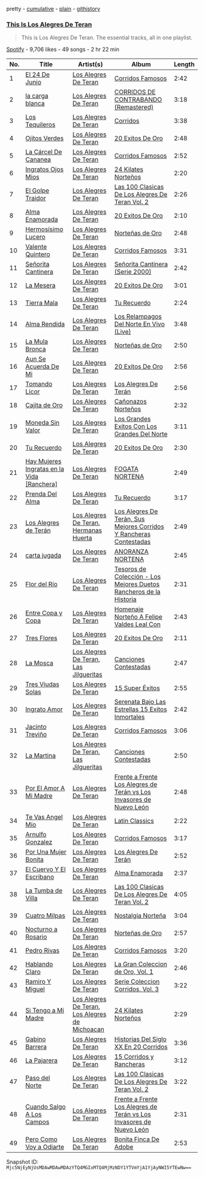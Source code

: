 pretty - [cumulative](/playlists/cumulative/37i9dQZF1DZ06evO29E6gJ.md) - [plain](/playlists/plain/37i9dQZF1DZ06evO29E6gJ) - [githistory](https://github.githistory.xyz/mackorone/spotify-playlist-archive/blob/main/playlists/plain/37i9dQZF1DZ06evO29E6gJ)

### [This Is Los Alegres De Teran](https://open.spotify.com/playlist/37i9dQZF1DZ06evO29E6gJ)

> This is Los Alegres De Teran\. The essential tracks, all in one playlist.

[Spotify](https://open.spotify.com/user/spotify) - 9,706 likes - 49 songs - 2 hr 22 min

| No. | Title | Artist(s) | Album | Length |
|---|---|---|---|---|
| 1 | [El 24 De Junio](https://open.spotify.com/track/5Yr85w0xLBDQv33C07Nczz) | [Los Alegres De Teran](https://open.spotify.com/artist/3HxZx0W1g7n9DGdCFFHcRZ) | [Corridos Famosos](https://open.spotify.com/album/5pwxkJ7SsCvzHZ4SLPPRxu) | 2:42 |
| 2 | [la carga blanca](https://open.spotify.com/track/0E1zqbwu7dZlzrBYBuYnPE) | [Los Alegres De Teran](https://open.spotify.com/artist/3HxZx0W1g7n9DGdCFFHcRZ) | [CORRIDOS DE CONTRABANDO \(Remastered\)](https://open.spotify.com/album/2n5kAvHsATHI1DblHoBC3s) | 3:18 |
| 3 | [Los Tequileros](https://open.spotify.com/track/4ez1XPvblIZFGFZjQu77go) | [Los Alegres De Teran](https://open.spotify.com/artist/3HxZx0W1g7n9DGdCFFHcRZ) | [Corridos](https://open.spotify.com/album/5D06CNjENIw3OPcXI79QnS) | 3:38 |
| 4 | [Ojitos Verdes](https://open.spotify.com/track/2IOJaGlWLGg8ujTgVwDMAo) | [Los Alegres De Teran](https://open.spotify.com/artist/3HxZx0W1g7n9DGdCFFHcRZ) | [20 Exitos De Oro](https://open.spotify.com/album/1wQNoNPJzVHJpc265eYkG3) | 2:48 |
| 5 | [La Cárcel De Cananea](https://open.spotify.com/track/5ZuBhTD8ZyV4ucBg9TKW8U) | [Los Alegres De Teran](https://open.spotify.com/artist/3HxZx0W1g7n9DGdCFFHcRZ) | [Corridos Famosos](https://open.spotify.com/album/5pwxkJ7SsCvzHZ4SLPPRxu) | 2:52 |
| 6 | [Ingratos Ojos Mios](https://open.spotify.com/track/0Kn2S21O1cMfiDx2T6VZba) | [Los Alegres De Teran](https://open.spotify.com/artist/3HxZx0W1g7n9DGdCFFHcRZ) | [24 Kilates Norteños](https://open.spotify.com/album/0vHDc1Dn4QCowqtjpipaGK) | 2:20 |
| 7 | [El Golpe Traidor](https://open.spotify.com/track/7bBKjaJ2bU7iLagUNwtJrW) | [Los Alegres De Teran](https://open.spotify.com/artist/3HxZx0W1g7n9DGdCFFHcRZ) | [Las 100 Clasicas De Los Alegres De Teran Vol\. 2](https://open.spotify.com/album/4eLLJs0uZVko6pwncshyfj) | 2:26 |
| 8 | [Alma Enamorada](https://open.spotify.com/track/1LspOkH26cxHWBV9m10uqn) | [Los Alegres De Teran](https://open.spotify.com/artist/3HxZx0W1g7n9DGdCFFHcRZ) | [20 Exitos De Oro](https://open.spotify.com/album/1wQNoNPJzVHJpc265eYkG3) | 2:10 |
| 9 | [Hermosísimo Lucero](https://open.spotify.com/track/19mrbn7SgoqJlTTyoCt5HP) | [Los Alegres De Teran](https://open.spotify.com/artist/3HxZx0W1g7n9DGdCFFHcRZ) | [Norteñas de Oro](https://open.spotify.com/album/1PNXf5gl2iFS6ZN3ssNY95) | 2:48 |
| 10 | [Valente Quintero](https://open.spotify.com/track/4TVZ40cph6HTc6H5OOszZj) | [Los Alegres De Teran](https://open.spotify.com/artist/3HxZx0W1g7n9DGdCFFHcRZ) | [Corridos Famosos](https://open.spotify.com/album/5pwxkJ7SsCvzHZ4SLPPRxu) | 3:31 |
| 11 | [Señorita Cantinera](https://open.spotify.com/track/7DWY2WaAOc6x7KztLZH6CS) | [Los Alegres De Teran](https://open.spotify.com/artist/3HxZx0W1g7n9DGdCFFHcRZ) | [Señorita Cantinera \(Serie 2000\)](https://open.spotify.com/album/0WZxY0v3nKJNBJHCXqlryw) | 2:42 |
| 12 | [La Mesera](https://open.spotify.com/track/2NYMwhPHGgIpPPLv8yLZEf) | [Los Alegres De Teran](https://open.spotify.com/artist/3HxZx0W1g7n9DGdCFFHcRZ) | [20 Exitos De Oro](https://open.spotify.com/album/1wQNoNPJzVHJpc265eYkG3) | 3:01 |
| 13 | [Tierra Mala](https://open.spotify.com/track/0D2UGMhfFJMXoJagYaiyGl) | [Los Alegres De Teran](https://open.spotify.com/artist/3HxZx0W1g7n9DGdCFFHcRZ) | [Tu Recuerdo](https://open.spotify.com/album/0ElJxS0euvpw3AQfgVGPKj) | 2:24 |
| 14 | [Alma Rendida](https://open.spotify.com/track/6OjIo12chRbuy3VM5LMnZ7) | [Los Alegres De Teran](https://open.spotify.com/artist/3HxZx0W1g7n9DGdCFFHcRZ) | [Los Relampagos Del Norte En Vivo \(Live\)](https://open.spotify.com/album/3kpuqV5noBtcsTFui98VEj) | 3:48 |
| 15 | [La Mula Bronca](https://open.spotify.com/track/3XYKkhVYeNveTUFgGPj4ip) | [Los Alegres De Teran](https://open.spotify.com/artist/3HxZx0W1g7n9DGdCFFHcRZ) | [Norteñas de Oro](https://open.spotify.com/album/1PNXf5gl2iFS6ZN3ssNY95) | 2:50 |
| 16 | [Aun Se Acuerda De Mi](https://open.spotify.com/track/1xHzz42RHgu6cj7kbZr5G3) | [Los Alegres De Teran](https://open.spotify.com/artist/3HxZx0W1g7n9DGdCFFHcRZ) | [20 Exitos De Oro](https://open.spotify.com/album/1wQNoNPJzVHJpc265eYkG3) | 2:56 |
| 17 | [Tomando Licor](https://open.spotify.com/track/3JJDTrzSLZTPxd3EfiLOIS) | [Los Alegres De Teran](https://open.spotify.com/artist/3HxZx0W1g7n9DGdCFFHcRZ) | [Los Alegres De Terán](https://open.spotify.com/album/6sOGprinuy8hdIHdEf4wAZ) | 2:56 |
| 18 | [Cajita de Oro](https://open.spotify.com/track/0QIVhpxIP5WSIHRcNmXWU6) | [Los Alegres De Teran](https://open.spotify.com/artist/3HxZx0W1g7n9DGdCFFHcRZ) | [Cañonazos Norteños](https://open.spotify.com/album/02QZWZpOvdk97kuYJWY8NL) | 2:32 |
| 19 | [Moneda Sin Valor](https://open.spotify.com/track/1lBnOCmKx7JSpxMpZauJsU) | [Los Alegres De Teran](https://open.spotify.com/artist/3HxZx0W1g7n9DGdCFFHcRZ) | [Los Grandes Exitos Con Los Grandes Del Norte](https://open.spotify.com/album/3gVyzNysh0fdwJItrrxr35) | 3:11 |
| 20 | [Tu Recuerdo](https://open.spotify.com/track/1TbxwY95RPMI3dQskajdWC) | [Los Alegres De Teran](https://open.spotify.com/artist/3HxZx0W1g7n9DGdCFFHcRZ) | [20 Exitos De Oro](https://open.spotify.com/album/1wQNoNPJzVHJpc265eYkG3) | 2:30 |
| 21 | [Hay Mujeres Ingratas en la Vida \[Ranchera\]](https://open.spotify.com/track/2Bkt0E2LT4oewCAsDuFsRJ) | [Los Alegres De Teran](https://open.spotify.com/artist/3HxZx0W1g7n9DGdCFFHcRZ) | [FOGATA NORTENA](https://open.spotify.com/album/6obN0Ujy1MqdJbeR7D7zcy) | 2:49 |
| 22 | [Prenda Del Alma](https://open.spotify.com/track/6dAiVXqPyOp64bo42LfQDp) | [Los Alegres De Teran](https://open.spotify.com/artist/3HxZx0W1g7n9DGdCFFHcRZ) | [Tu Recuerdo](https://open.spotify.com/album/0ElJxS0euvpw3AQfgVGPKj) | 3:17 |
| 23 | [Los Alegres de Terán](https://open.spotify.com/track/7vtzM64OIUPLYTFwN0lzwA) | [Los Alegres De Teran](https://open.spotify.com/artist/3HxZx0W1g7n9DGdCFFHcRZ), [Hermanas Huerta](https://open.spotify.com/artist/1hU5wdiWeIWv4fBklDgta1) | [Los Alegres De Terán, Sus Mejores Corridos Y Rancheras Contestadas](https://open.spotify.com/album/43Eu9c8JiKyvuWMAnJCuxc) | 2:49 |
| 24 | [carta jugada](https://open.spotify.com/track/50rr7toY0hwRzLCHEmt1BB) | [Los Alegres De Teran](https://open.spotify.com/artist/3HxZx0W1g7n9DGdCFFHcRZ) | [ANORANZA NORTENA](https://open.spotify.com/album/6626gtmDfSGPNkce5p8kfF) | 2:45 |
| 25 | [Flor del Río](https://open.spotify.com/track/2AXZr6AeT25FpjUxx1FOlO) | [Los Alegres De Teran](https://open.spotify.com/artist/3HxZx0W1g7n9DGdCFFHcRZ) | [Tesoros de Colección \- Los Mejores Duetos Rancheros de la Historia](https://open.spotify.com/album/5fpkWn4ktePmZVnD4ajpNQ) | 2:31 |
| 26 | [Entre Copa y Copa](https://open.spotify.com/track/6uvGgaWZ66OiLqFxZDokGq) | [Los Alegres De Teran](https://open.spotify.com/artist/3HxZx0W1g7n9DGdCFFHcRZ) | [Homenaje Norteño A Felipe Valdes Leal Con](https://open.spotify.com/album/0ZJcupskEdoVbyQqCaU4rp) | 2:43 |
| 27 | [Tres Flores](https://open.spotify.com/track/6BBqV4VjTg5ihvbXjo3EY4) | [Los Alegres De Teran](https://open.spotify.com/artist/3HxZx0W1g7n9DGdCFFHcRZ) | [20 Exitos De Oro](https://open.spotify.com/album/1wQNoNPJzVHJpc265eYkG3) | 2:11 |
| 28 | [La Mosca](https://open.spotify.com/track/6kVnZD4Fw0GF1Uh31a09Qa) | [Los Alegres De Teran](https://open.spotify.com/artist/3HxZx0W1g7n9DGdCFFHcRZ), [Las Jilgueritas](https://open.spotify.com/artist/76Wi64t9RIQEkhnCUSD1tn) | [Canciones Contestadas](https://open.spotify.com/album/6ho7Igzb95M9rfpkU5ARXd) | 2:47 |
| 29 | [Tres Viudas Solas](https://open.spotify.com/track/4kouZcOHRtmm4Kdicirz7O) | [Los Alegres De Teran](https://open.spotify.com/artist/3HxZx0W1g7n9DGdCFFHcRZ) | [15 Super Éxitos](https://open.spotify.com/album/2DjhUqMnW46gQlBSMlc4IZ) | 2:55 |
| 30 | [Ingrato Amor](https://open.spotify.com/track/1eaux4zfvoNc0LuXIVRgzB) | [Los Alegres De Teran](https://open.spotify.com/artist/3HxZx0W1g7n9DGdCFFHcRZ) | [Serenata Bajo Las Estrellas 15 Exitos Inmortales](https://open.spotify.com/album/0j2N0ZJPQjEQgcMN3OPNJk) | 2:42 |
| 31 | [Jacinto Treviño](https://open.spotify.com/track/25DxDNf0o4Uw1HhEAEFJ8p) | [Los Alegres De Teran](https://open.spotify.com/artist/3HxZx0W1g7n9DGdCFFHcRZ) | [Corridos Famosos](https://open.spotify.com/album/5pwxkJ7SsCvzHZ4SLPPRxu) | 3:06 |
| 32 | [La Martina](https://open.spotify.com/track/2h7YyAPzP2MGveT4XxbO9w) | [Los Alegres De Teran](https://open.spotify.com/artist/3HxZx0W1g7n9DGdCFFHcRZ), [Las Jilgueritas](https://open.spotify.com/artist/76Wi64t9RIQEkhnCUSD1tn) | [Canciones Contestadas](https://open.spotify.com/album/6ho7Igzb95M9rfpkU5ARXd) | 2:50 |
| 33 | [Por El Amor A Mi Madre](https://open.spotify.com/track/2mZDnPwVfV3nQ7LhplzMsd) | [Los Alegres De Teran](https://open.spotify.com/artist/3HxZx0W1g7n9DGdCFFHcRZ) | [Frente a Frente Los Alegres de Terán vs Los Invasores de Nuevo León](https://open.spotify.com/album/4Vnb9izUKk4ee79qfydeyf) | 2:48 |
| 34 | [Te Vas Angel Mío](https://open.spotify.com/track/5jyY0uSQZjdJRJq1vF2mFI) | [Los Alegres De Teran](https://open.spotify.com/artist/3HxZx0W1g7n9DGdCFFHcRZ) | [Latin Classics](https://open.spotify.com/album/4aHYMwkbQBblvPaSrAfBsJ) | 2:22 |
| 35 | [Arnulfo Gonzalez](https://open.spotify.com/track/3crxQKluxTRyJE4l5JQ7YM) | [Los Alegres De Teran](https://open.spotify.com/artist/3HxZx0W1g7n9DGdCFFHcRZ) | [Corridos Famosos](https://open.spotify.com/album/5pwxkJ7SsCvzHZ4SLPPRxu) | 3:17 |
| 36 | [Por Una Mujer Bonita](https://open.spotify.com/track/6Wz4A5k7oGl8BkybDZ9gwF) | [Los Alegres De Teran](https://open.spotify.com/artist/3HxZx0W1g7n9DGdCFFHcRZ) | [Los Alegres De Terán](https://open.spotify.com/album/6sOGprinuy8hdIHdEf4wAZ) | 2:52 |
| 37 | [El Cuervo Y El Escribano](https://open.spotify.com/track/4zc9IeFLfP38imKJgRzuNc) | [Los Alegres De Teran](https://open.spotify.com/artist/3HxZx0W1g7n9DGdCFFHcRZ) | [Alma Enamorada](https://open.spotify.com/album/0Hhcxil7ucwHVQgVxxIJTc) | 2:37 |
| 38 | [La Tumba de Villa](https://open.spotify.com/track/5HitQXXbYmjUZwQraMjV1n) | [Los Alegres De Teran](https://open.spotify.com/artist/3HxZx0W1g7n9DGdCFFHcRZ) | [Las 100 Clasicas De Los Alegres De Teran Vol\. 2](https://open.spotify.com/album/4eLLJs0uZVko6pwncshyfj) | 4:05 |
| 39 | [Cuatro Milpas](https://open.spotify.com/track/2GapsLaCJN57fkVBmQiJ3P) | [Los Alegres De Teran](https://open.spotify.com/artist/3HxZx0W1g7n9DGdCFFHcRZ) | [Nostalgia Norteña](https://open.spotify.com/album/30ONqsYPJeKz3lMs1PjeLu) | 3:04 |
| 40 | [Nocturno a Rosario](https://open.spotify.com/track/5P9KFF9UpaPmA49QJO7huL) | [Los Alegres De Teran](https://open.spotify.com/artist/3HxZx0W1g7n9DGdCFFHcRZ) | [Norteñas de Oro](https://open.spotify.com/album/1PNXf5gl2iFS6ZN3ssNY95) | 2:57 |
| 41 | [Pedro Rivas](https://open.spotify.com/track/1zMbNKIz7tvmLQqq39j79q) | [Los Alegres De Teran](https://open.spotify.com/artist/3HxZx0W1g7n9DGdCFFHcRZ) | [Corridos Famosos](https://open.spotify.com/album/5pwxkJ7SsCvzHZ4SLPPRxu) | 3:20 |
| 42 | [Hablando Claro](https://open.spotify.com/track/7cXUofSYEealMPBcymmKGp) | [Los Alegres De Teran](https://open.spotify.com/artist/3HxZx0W1g7n9DGdCFFHcRZ) | [La Gran Coleccion de Oro, Vol\. 1](https://open.spotify.com/album/7FgTvoZPZEOarrn1kKHWa0) | 2:46 |
| 43 | [Ramiro Y Miguel](https://open.spotify.com/track/0paXCjyIqY0GNmgGf6DlFX) | [Los Alegres De Teran](https://open.spotify.com/artist/3HxZx0W1g7n9DGdCFFHcRZ) | [Serie Coleccion Corridos, Vol\. 3](https://open.spotify.com/album/4Pqj08fWI2vKy8N4jTIaT8) | 3:22 |
| 44 | [Si Tengo a Mi Madre](https://open.spotify.com/track/7jZxsGZIyAg9a3gtMCHe98) | [Los Alegres De Teran](https://open.spotify.com/artist/3HxZx0W1g7n9DGdCFFHcRZ), [Los Alegres de Michoacan](https://open.spotify.com/artist/2bIWWZmLp4vqhMj4m8x71J) | [24 Kilates Norteños](https://open.spotify.com/album/0vHDc1Dn4QCowqtjpipaGK) | 2:29 |
| 45 | [Gabino Barrera](https://open.spotify.com/track/7eWE0XtEh4ZbUjWzEDTSPJ) | [Los Alegres De Teran](https://open.spotify.com/artist/3HxZx0W1g7n9DGdCFFHcRZ) | [Historias Del Siglo XX En 20 Corridos](https://open.spotify.com/album/5ps2KefGtIVYRk3OtdoM2a) | 3:36 |
| 46 | [La Pajarera](https://open.spotify.com/track/0hfCoWU4MLBNJksoVUV7eo) | [Los Alegres De Teran](https://open.spotify.com/artist/3HxZx0W1g7n9DGdCFFHcRZ) | [15 Corridos y Rancheras](https://open.spotify.com/album/6KsSJ2KeesPLNW6zU7j3Bz) | 3:12 |
| 47 | [Paso del Norte](https://open.spotify.com/track/2HYz3vIPX8aoRYxDZTdBEW) | [Los Alegres De Teran](https://open.spotify.com/artist/3HxZx0W1g7n9DGdCFFHcRZ) | [Las 100 Clasicas De Los Alegres De Teran Vol\. 2](https://open.spotify.com/album/4eLLJs0uZVko6pwncshyfj) | 3:22 |
| 48 | [Cuando Salgo A Los Campos](https://open.spotify.com/track/0u0N27nvxh5ClF4sMgYMpV) | [Los Alegres De Teran](https://open.spotify.com/artist/3HxZx0W1g7n9DGdCFFHcRZ) | [Frente a Frente Los Alegres de Terán vs Los Invasores de Nuevo León](https://open.spotify.com/album/4Vnb9izUKk4ee79qfydeyf) | 2:31 |
| 49 | [Pero Como Voy a Odiarte](https://open.spotify.com/track/1rYJ1hXlob1r7kwCwUZQhg) | [Los Alegres De Teran](https://open.spotify.com/artist/3HxZx0W1g7n9DGdCFFHcRZ) | [Bonita Finca De Adobe](https://open.spotify.com/album/4fSqKBmC0SrE0uPtOSMKmB) | 2:53 |

Snapshot ID: `Mjc5NjEyNjUsMDAwMDAwMDAzYTQ4MGIxMTQ4MjMzNDY1YTVmYjA1YjAyNWI5YTEwNw==`
